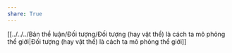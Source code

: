 ```yaml
---
share: True
---
```

[[../../../Bản thể luận/Đối tượng/Đối tượng (hay vật thể) là cách ta mô phỏng thể giới|Đối tượng (hay vật thể) là cách ta mô phỏng thể giới]]
